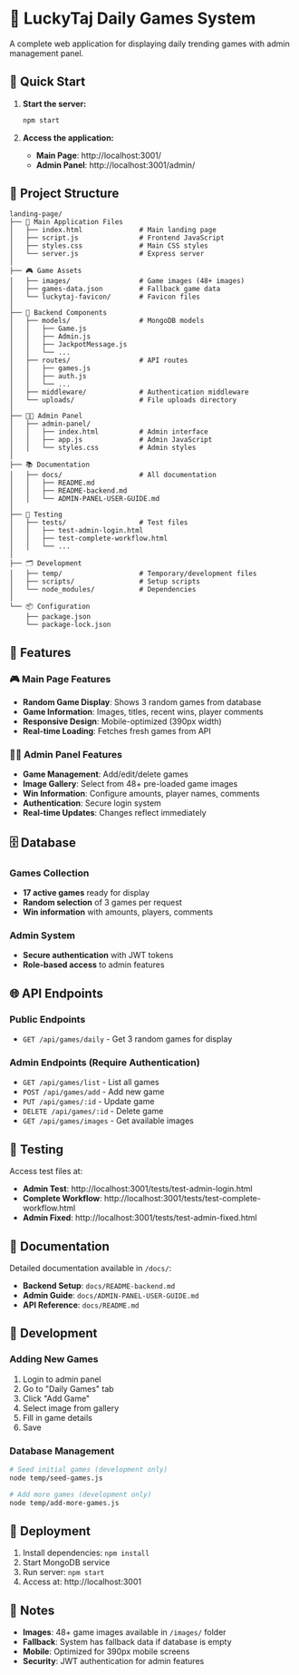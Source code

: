 # 🎰 LuckyTaj Daily Games System

A complete web application for displaying daily trending games with admin management panel.

## 🚀 Quick Start

1. **Start the server:**
   ```bash
   npm start
   ```

2. **Access the application:**
   - **Main Page**: http://localhost:3001/
   - **Admin Panel**: http://localhost:3001/admin/

## 📁 Project Structure

```
landing-page/
├── 📄 Main Application Files
│   ├── index.html              # Main landing page
│   ├── script.js               # Frontend JavaScript
│   ├── styles.css              # Main CSS styles
│   └── server.js               # Express server
│
├── 🎮 Game Assets
│   ├── images/                 # Game images (48+ images)
│   ├── games-data.json         # Fallback game data
│   └── luckytaj-favicon/       # Favicon files
│
├── 🔧 Backend Components
│   ├── models/                 # MongoDB models
│   │   ├── Game.js
│   │   ├── Admin.js
│   │   ├── JackpotMessage.js
│   │   └── ...
│   ├── routes/                 # API routes
│   │   ├── games.js
│   │   ├── auth.js
│   │   └── ...
│   ├── middleware/             # Authentication middleware
│   └── uploads/                # File uploads directory
│
├── 👨‍💼 Admin Panel
│   ├── admin-panel/
│   │   ├── index.html          # Admin interface
│   │   ├── app.js              # Admin JavaScript
│   │   └── styles.css          # Admin styles
│
├── 📚 Documentation
│   ├── docs/                   # All documentation
│   │   ├── README.md
│   │   ├── README-backend.md
│   │   └── ADMIN-PANEL-USER-GUIDE.md
│
├── 🧪 Testing
│   ├── tests/                  # Test files
│   │   ├── test-admin-login.html
│   │   ├── test-complete-workflow.html
│   │   └── ...
│
├── 🗂️ Development
│   ├── temp/                   # Temporary/development files
│   ├── scripts/                # Setup scripts
│   └── node_modules/           # Dependencies
│
└── 📦 Configuration
    ├── package.json
    └── package-lock.json
```

## 🎯 Features

### 🎮 Main Page Features
- **Random Game Display**: Shows 3 random games from database
- **Game Information**: Images, titles, recent wins, player comments
- **Responsive Design**: Mobile-optimized (390px width)
- **Real-time Loading**: Fetches fresh games from API

### 👨‍💼 Admin Panel Features
- **Game Management**: Add/edit/delete games
- **Image Gallery**: Select from 48+ pre-loaded game images
- **Win Information**: Configure amounts, player names, comments
- **Authentication**: Secure login system
- **Real-time Updates**: Changes reflect immediately

## 🗄️ Database

### Games Collection
- **17 active games** ready for display
- **Random selection** of 3 games per request
- **Win information** with amounts, players, comments

### Admin System
- **Secure authentication** with JWT tokens
- **Role-based access** to admin features

## 🌐 API Endpoints

### Public Endpoints
- `GET /api/games/daily` - Get 3 random games for display

### Admin Endpoints (Require Authentication)
- `GET /api/games/list` - List all games
- `POST /api/games/add` - Add new game
- `PUT /api/games/:id` - Update game
- `DELETE /api/games/:id` - Delete game
- `GET /api/games/images` - Get available images

## 🧪 Testing

Access test files at:
- **Admin Test**: http://localhost:3001/tests/test-admin-login.html
- **Complete Workflow**: http://localhost:3001/tests/test-complete-workflow.html
- **Admin Fixed**: http://localhost:3001/tests/test-admin-fixed.html

## 📖 Documentation

Detailed documentation available in `/docs/`:
- **Backend Setup**: `docs/README-backend.md`
- **Admin Guide**: `docs/ADMIN-PANEL-USER-GUIDE.md`
- **API Reference**: `docs/README.md`

## 🔧 Development

### Adding New Games
1. Login to admin panel
2. Go to "Daily Games" tab
3. Click "Add Game"
4. Select image from gallery
5. Fill in game details
6. Save

### Database Management
```bash
# Seed initial games (development only)
node temp/seed-games.js

# Add more games (development only)
node temp/add-more-games.js
```

## 🚀 Deployment

1. Install dependencies: `npm install`
2. Start MongoDB service
3. Run server: `npm start`
4. Access at: http://localhost:3001

## 📝 Notes

- **Images**: 48+ game images available in `/images/` folder
- **Fallback**: System has fallback data if database is empty
- **Mobile**: Optimized for 390px mobile screens
- **Security**: JWT authentication for admin features